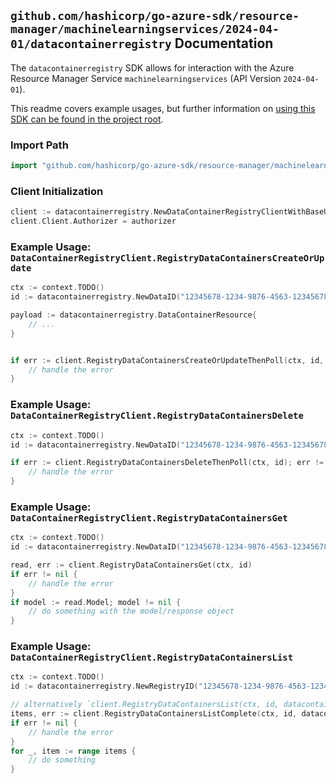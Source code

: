 
## `github.com/hashicorp/go-azure-sdk/resource-manager/machinelearningservices/2024-04-01/datacontainerregistry` Documentation

The `datacontainerregistry` SDK allows for interaction with the Azure Resource Manager Service `machinelearningservices` (API Version `2024-04-01`).

This readme covers example usages, but further information on [using this SDK can be found in the project root](https://github.com/hashicorp/go-azure-sdk/tree/main/docs).

### Import Path

```go
import "github.com/hashicorp/go-azure-sdk/resource-manager/machinelearningservices/2024-04-01/datacontainerregistry"
```


### Client Initialization

```go
client := datacontainerregistry.NewDataContainerRegistryClientWithBaseURI("https://management.azure.com")
client.Client.Authorizer = authorizer
```


### Example Usage: `DataContainerRegistryClient.RegistryDataContainersCreateOrUpdate`

```go
ctx := context.TODO()
id := datacontainerregistry.NewDataID("12345678-1234-9876-4563-123456789012", "example-resource-group", "registryValue", "dataValue")

payload := datacontainerregistry.DataContainerResource{
	// ...
}


if err := client.RegistryDataContainersCreateOrUpdateThenPoll(ctx, id, payload); err != nil {
	// handle the error
}
```


### Example Usage: `DataContainerRegistryClient.RegistryDataContainersDelete`

```go
ctx := context.TODO()
id := datacontainerregistry.NewDataID("12345678-1234-9876-4563-123456789012", "example-resource-group", "registryValue", "dataValue")

if err := client.RegistryDataContainersDeleteThenPoll(ctx, id); err != nil {
	// handle the error
}
```


### Example Usage: `DataContainerRegistryClient.RegistryDataContainersGet`

```go
ctx := context.TODO()
id := datacontainerregistry.NewDataID("12345678-1234-9876-4563-123456789012", "example-resource-group", "registryValue", "dataValue")

read, err := client.RegistryDataContainersGet(ctx, id)
if err != nil {
	// handle the error
}
if model := read.Model; model != nil {
	// do something with the model/response object
}
```


### Example Usage: `DataContainerRegistryClient.RegistryDataContainersList`

```go
ctx := context.TODO()
id := datacontainerregistry.NewRegistryID("12345678-1234-9876-4563-123456789012", "example-resource-group", "registryValue")

// alternatively `client.RegistryDataContainersList(ctx, id, datacontainerregistry.DefaultRegistryDataContainersListOperationOptions())` can be used to do batched pagination
items, err := client.RegistryDataContainersListComplete(ctx, id, datacontainerregistry.DefaultRegistryDataContainersListOperationOptions())
if err != nil {
	// handle the error
}
for _, item := range items {
	// do something
}
```
